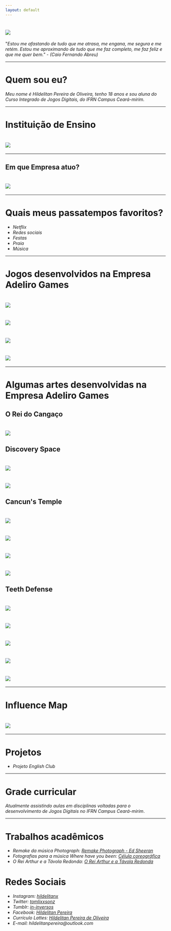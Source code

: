 ```yaml
---
layout: default
---
```


# ![](eu.png)  

"_Estou me afastando de tudo que me atrasa, me engana, me segura e me retém. Estou me aproximando de tudo que me faz completo, me faz feliz e que me quer bem." - (Caio Fernando Abreu)_

* * * 

# Quem sou eu?

_Meu nome é Hildelitan Pereira de Oliveira, tenho 18 anos e sou aluna do Curso Integrado de Jogos Digitais, do IFRN Campus Ceará-mirim._

* * *

# Instituição de Ensino

# ![](if.png)

* * * 

## Em que Empresa atuo?

# ![](empresa.png)

* * * 

# Quais meus passatempos favoritos?

* _Netflix_  
* _Redes sociais_  
* _Festas_  
* _Praia_  
* _Música_  

* * * 

# Jogos desenvolvidos na Empresa Adeliro Games

# [![](jogo1.png)](https://alessandrats.github.io/O%20Rei%20do%20Cangaco/)

# [![](jogo2.png)](https://alessandrats.github.io/DiscoverySpace/)

# [![](jogo3.png)](https://alessandrats.github.io/CancunsTemple/)

# [![](jogo4.png)](https://alessandrats.github.io/TeethDefense/)

* * * 

# Algumas artes desenvolvidas na Empresa Adeliro Games

## O Rei do Cangaço

# ![](photo1.png)  

## Discovery Space

# ![](photo2.png)  

# ![](photo3.png)  

## Cancun's Temple

# ![](photo4.png)  

# ![](photo5.png)  

# ![](photo6.png)  

# ![](photo7.png)  

## Teeth Defense

# ![](photo8.png)  

# ![](photo9.png)  

# ![](photo10.png)  

# ![](photo11.png)  

# ![](photo12.png)  

* * *

# Influence Map 

# ![](influencemap.png)  

* * *
# Projetos

* _Projeto English Club_

* * *

# Grade curricular

_Atualmente assistindo aulas em disciplinas voltadas para o desenvolvimento de Jogos Digitais no IFRN Campus Ceará-mirim_. 

* * *

# Trabalhos acadêmicos

* _Remake da música Photograph: [Remake Photograph - Ed Sheeran](https://www.youtube.com/watch?v=gk6JF1bzlB8)_  
* _Fotografias para a música Where have you been: [Célula coreográfica](https://www.youtube.com/watch?v=0XH5Oab4L-Y)_  
* _O Rei Arthur e a Távola Redonda: [O Rei Arthur e a Távola Redonda](https://www.youtube.com/watch?v=RSX8255Pq-Y)_

# Redes Sociais 

* _Instagram:  [hildelitanx](https://www.instagram.com/hildelitanx/)_    
* _Twitter: [tomlixxsonz](https://twitter.com/tomlixxsonz)_  
* _Tumblr:  [in-inversos](http://in-inversos.tumblr.com/)_    
* _Facebook:  [Hildelitan Pereira](https://www.facebook.com/hildelitan)_    
* _Currículo Lattes: [Hildelitan Pereira de Oliveira](http://lattes.cnpq.br/5361936635040520)_  
* _E-mail: hildelitanpereira@outlook.com_
